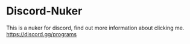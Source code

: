 # Discord-Nuker
This is a nuker for discord, find out more information about clicking me. https://discord.gg/programs
